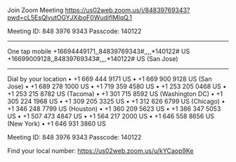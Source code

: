Join Zoom Meeting
https://us02web.zoom.us/j/84839769343?pwd=cL5EsQlvutOGYJXiboF0WudifIMIqQ.1

Meeting ID:  848 3976 9343
Passcode: 140122

---

One tap mobile
+16694449171,,84839769343#,,,,*140122# US
+16699009128,,84839769343#,,,,*140122# US (San Jose)

---

Dial by your location
• +1 669 444 9171 US
• +1 669 900 9128 US (San Jose)
• +1 689 278 1000 US
• +1 719 359 4580 US
• +1 253 205 0468 US
• +1 253 215 8782 US (Tacoma)
• +1 301 715 8592 US (Washington DC)
• +1 305 224 1968 US
• +1 309 205 3325 US
• +1 312 626 6799 US (Chicago)
• +1 346 248 7799 US (Houston)
• +1 360 209 5623 US
• +1 386 347 5053 US
• +1 507 473 4847 US
• +1 564 217 2000 US
• +1 646 558 8656 US (New York)
• +1 646 931 3860 US

Meeting ID:  848 3976 9343
Passcode: 140122

Find your local number: https://us02web.zoom.us/u/kYCaop9Ke



